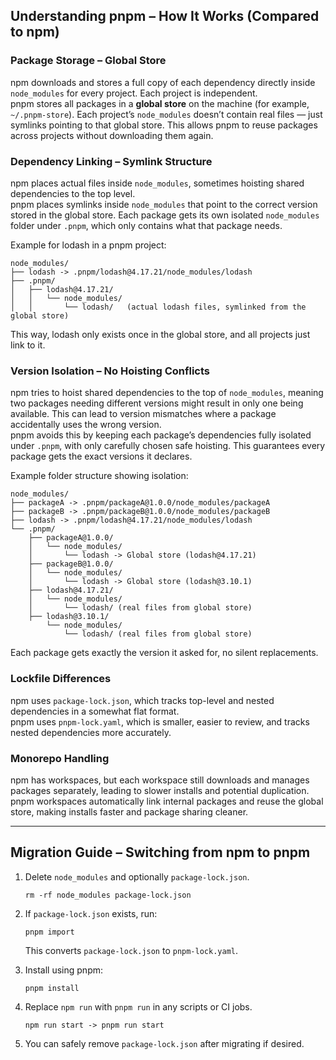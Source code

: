 
## Understanding pnpm – How It Works (Compared to npm)

### Package Storage – Global Store  
npm downloads and stores a full copy of each dependency directly inside `node_modules` for every project. Each project is independent.  
pnpm stores all packages in a **global store** on the machine (for example, `~/.pnpm-store`). Each project’s `node_modules` doesn’t contain real files — just symlinks pointing to that global store. This allows pnpm to reuse packages across projects without downloading them again.

### Dependency Linking – Symlink Structure  
npm places actual files inside `node_modules`, sometimes hoisting shared dependencies to the top level.  
pnpm places symlinks inside `node_modules` that point to the correct version stored in the global store. Each package gets its own isolated `node_modules` folder under `.pnpm`, which only contains what that package needs.

Example for lodash in a pnpm project:

```
node_modules/
├── lodash -> .pnpm/lodash@4.17.21/node_modules/lodash
├── .pnpm/
│   ├── lodash@4.17.21/
│   │   └── node_modules/
│   │       └── lodash/   (actual lodash files, symlinked from the global store)
```

This way, lodash only exists once in the global store, and all projects just link to it.

### Version Isolation – No Hoisting Conflicts  
npm tries to hoist shared dependencies to the top of `node_modules`, meaning two packages needing different versions might result in only one being available. This can lead to version mismatches where a package accidentally uses the wrong version.  
pnpm avoids this by keeping each package’s dependencies fully isolated under `.pnpm`, with only carefully chosen safe hoisting. This guarantees every package gets the exact versions it declares.

Example folder structure showing isolation:

```
node_modules/
├── packageA -> .pnpm/packageA@1.0.0/node_modules/packageA
├── packageB -> .pnpm/packageB@1.0.0/node_modules/packageB
├── lodash -> .pnpm/lodash@4.17.21/node_modules/lodash
└── .pnpm/
    ├── packageA@1.0.0/
    │   └── node_modules/
    │       └── lodash -> Global store (lodash@4.17.21)
    ├── packageB@1.0.0/
    │   └── node_modules/
    │       └── lodash -> Global store (lodash@3.10.1)
    ├── lodash@4.17.21/
    │   └── node_modules/
    │       └── lodash/ (real files from global store)
    ├── lodash@3.10.1/
        └── node_modules/
            └── lodash/ (real files from global store)
```

Each package gets exactly the version it asked for, no silent replacements.

### Lockfile Differences  
npm uses `package-lock.json`, which tracks top-level and nested dependencies in a somewhat flat format.  
pnpm uses `pnpm-lock.yaml`, which is smaller, easier to review, and tracks nested dependencies more accurately.

### Monorepo Handling  
npm has workspaces, but each workspace still downloads and manages packages separately, leading to slower installs and potential duplication.  
pnpm workspaces automatically link internal packages and reuse the global store, making installs faster and package sharing cleaner.

---

## Migration Guide – Switching from npm to pnpm

1. Delete `node_modules` and optionally `package-lock.json`.
    ```
    rm -rf node_modules package-lock.json
    ```

2. If `package-lock.json` exists, run:
    ```
    pnpm import
    ```
    This converts `package-lock.json` to `pnpm-lock.yaml`.

3. Install using pnpm:
    ```
    pnpm install
    ```

4. Replace `npm run` with `pnpm run` in any scripts or CI jobs.
    ```
    npm run start -> pnpm run start
    ```

5. You can safely remove `package-lock.json` after migrating if desired.
